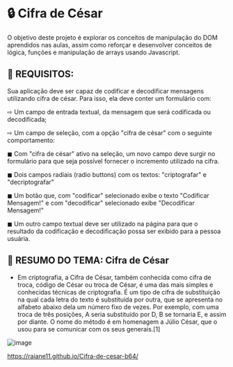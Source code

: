 <h1> 🔒 Cifra de César </h1> 

O objetivo deste projeto é explorar os conceitos de manipulação do DOM aprendidos nas
aulas, assim como reforçar e desenvolver conceitos de lógica, funções e manipulação de
arrays usando Javascript.

## 📢 REQUISITOS:

Sua aplicação deve ser capaz de codificar e decodificar
mensagens utilizando cifra de
césar. Para isso, ela deve conter um formulário com:


⇨ Um campo de entrada textual, da mensagem que será codificada ou decodificada;

⇨ Um campo de seleção, com a opção "cifra de césar" com o seguinte comportamento:

◼ Com "cifra de césar" ativo na seleção, um novo campo deve surgir no formulário para que seja possível fornecer o incremento utilizado na cifra.

◼ Dois campos radiais (radio buttons) com os textos: "criptografar" e "decriptografar"

◼ Um botão que, com "codificar" selecionado exibe o texto "Codificar Mensagem!" e com "decodificar" selecionado exibe "Decodificar Mensagem!"

◼ Um outro campo textual deve ser utilizado na página para que o resultado da codificação e decodificação possa ser exibido para a pessoa usuária.


## 💬 RESUMO DO TEMA: Cifra de César

- Em criptografia, a Cifra de César, também conhecida como cifra de troca, código de César ou troca de César, é uma das mais simples e conhecidas técnicas de criptografia. É um tipo de cifra de substituição na qual cada letra do texto é substituída por outra, que se apresenta no alfabeto abaixo dela um número fixo de vezes. Por exemplo, com uma troca de três posições, A seria substituído por D, B se tornaria E, e assim por diante. O nome do método é em homenagem a Júlio César, que o usou para se comunicar com os seus generais.[1]

![image](https://user-images.githubusercontent.com/107886724/233505987-f5c323a7-5c6c-4e23-b911-df42e1fb1890.png)


https://raiane11.github.io/Cifra-de-cesar-b64/
